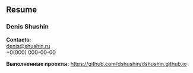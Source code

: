 
## Resume

### Denis Shushin

**Contacts:**   
denis@shushin.ru  
+0(000) 000-00-00

**Выполненные проекты:**  https://github.com/dshushin/dshushin.github.io
